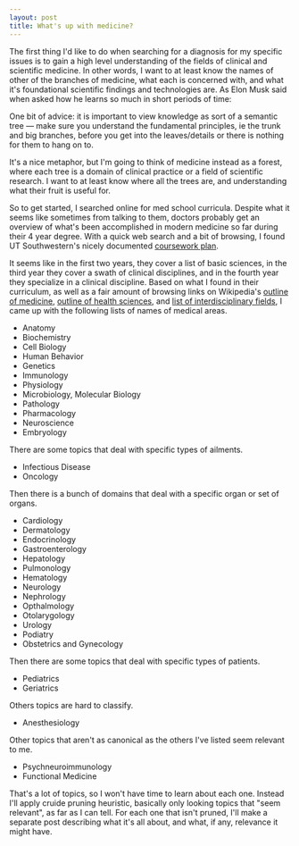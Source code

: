 ```yaml
---
layout: post
title: What's up with medicine? 
---
```


The first thing I'd like to do when searching for a diagnosis for my specific issues is to gain a high level understanding of the fields of clinical and scientific medicine. In other words, I want to at least know the names of other of the branches of medicine, what each is concerned with, and what it's foundational scientific findings and technologies are. As Elon Musk said when asked how he learns so much in short periods of time:

<div class="message">
One bit of advice: it is important to view knowledge as sort of a semantic tree — make sure you understand the fundamental principles, ie the trunk and big branches, before you get into the leaves/details or there is nothing for them to hang on to.
</div>

It's a nice metaphor, but I'm going to think of medicine instead as a forest, where each tree is a domain of clinical practice or a field of scientific research. I want to at least know where all the trees are, and understanding what their fruit is useful for. 

So to get started, I searched online for med school curricula. Despite what it seems like sometimes from talking to them, doctors probably get an overview of what's been accomplished in modern medicine so far during their 4 year degree. With a quick web search and a bit of browsing, I found UT Southwestern's nicely documented [coursework plan](http://www.utsouthwestern.edu/education/medical-school/academics/curriculum/first-year.html).

It seems like in the first two years, they cover a list of basic sciences, in the third year they cover a swath of clinical disciplines, and in the fourth year they specialize in a clinical discipline. Based on what I found in their curriculum, as well as a fair amount of browsing links on Wikipedia's [outline of medicine](https://en.wikipedia.org/wiki/Outline_of_medicine), [outline of health sciences](https://en.wikipedia.org/wiki/Outline_of_health_sciences), and [list of interdisciplinary fields](https://en.wikipedia.org/wiki/Medicine#Interdisciplinary_fields), I came up with the following lists of names of medical areas.

* Anatomy
* Biochemistry
* Cell Biology
* Human Behavior
* Genetics
* Immunology 
* Physiology
* Microbiology, Molecular Biology
* Pathology
* Pharmacology
* Neuroscience
* Embryology

There are some topics that deal with specific types of ailments.

* Infectious Disease
* Oncology

Then there is a bunch of domains that deal with a specific organ or set of organs.

* Cardiology
* Dermatology
* Endocrinology
* Gastroenterology
* Hepatology
* Pulmonology 
* Hematology
* Neurology
* Nephrology
* Opthalmology
* Otolarygology
* Urology
* Podiatry
* Obstetrics and Gynecology

Then there are some topics that deal with specific types of patients. 

* Pediatrics
* Geriatrics

Others topics are hard to classify.

* Anesthesiology

Other topics that aren't as canonical as the others I've listed seem relevant to me.

* Psychneuroimmunology
* Functional Medicine

That's a lot of topics, so I won't have time to learn about each one. Instead I'll apply cruide pruning heuristic, basically only looking topics that "seem relevant", as far as I can tell. For each one that isn't pruned, I'll make a separate post describing what it's all about, and what, if any, relevance it might have.

<!---
Very interesting:
* Psychneuroimmunology
* Functional Medicine
* Pharmacology
* Pathology
* Genetics
* Immunology 
* Endocrinology

A little interesting:
* Infectious Disease
* Neurology
* Dermatology
* Gastroenterology

Barely interesting
* Physiology
* Pulmonology 
* Hepatology
* Pulmonology 
* Hematology

Foundational
* Biochemistry
* Anatomy
--->
